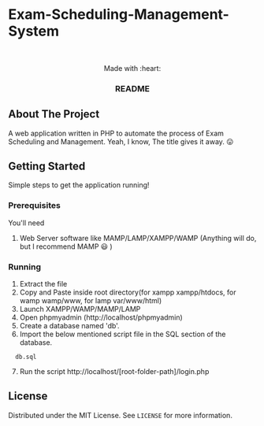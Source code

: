 #                                                  Exam-Scheduling-Management-System

<!-- PROJECT LOGO -->
<br />
<p align="center">
  Made with :heart:

  <h3 align="center">README</h3>

  
</p>



<!-- ABOUT THE PROJECT -->
## About The Project
  A web application written in PHP to automate the process of Exam Scheduling and Management. Yeah, I know, The title gives it away. :stuck_out_tongue:

<!-- GETTING STARTED -->
## Getting Started

Simple steps to get the application running!

### Prerequisites

You'll need
1. Web Server software like MAMP/LAMP/XAMPP/WAMP (Anything will do, but I recommend MAMP :smiley: )


### Running

1. Extract the file
2. Copy and Paste inside root directory(for xampp xampp/htdocs, for wamp wamp/www, for lamp var/www/html)
3. Launch XAMPP/WAMP/MAMP/LAMP
4. Open phpmyadmin (http://localhost/phpmyadmin)
5. Create a database named 'db'.
6. Import the below mentioned script file in the SQL section of the database.
```
  db.sql
```
7. Run the script http://localhost/[root-folder-path]/login.php




<!-- LICENSE -->
## License

Distributed under the MIT License. See `LICENSE` for more information.



